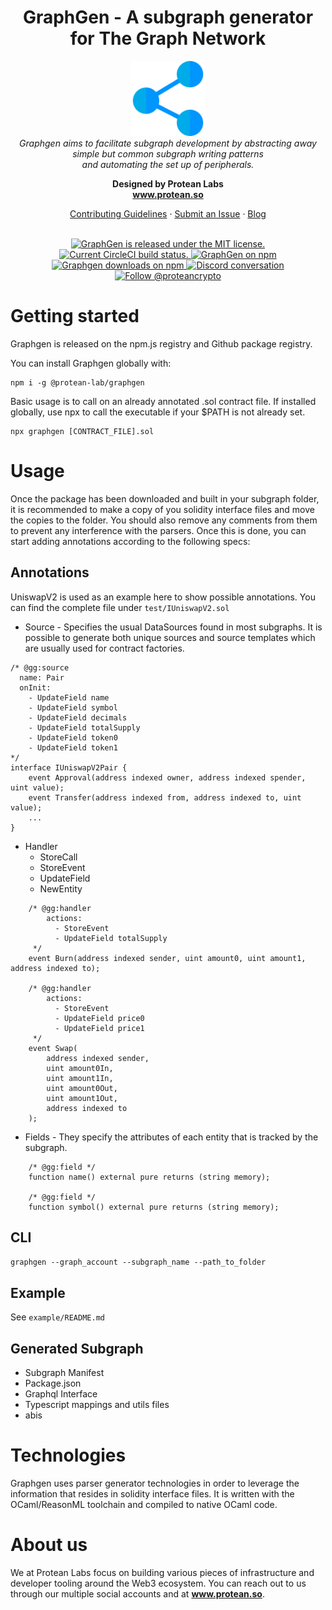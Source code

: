 <h1 align="center">GraphGen - A subgraph generator for The Graph Network</h1>

<p align="center">
  <img src="assets/img/graphgen.png" alt="graphgen-logo" width="120px" height="120px"/>
  <br>
  <i>Graphgen aims to facilitate subgraph development by abstracting away simple but common subgraph writing patterns
    <br>  and automating the set up of peripherals.</i>
  <br>
</p>

<p align="center">
  <strong> Designed by Protean Labs </strong> <br>
  <a href="https://www.protean.so/graphgen"><strong>www.protean.so</strong></a>
  <br>
</p>

<p align="center">
  <a href="CONTRIBUTING.md">Contributing Guidelines</a>
  ·
  <a href="https://github.com/protean-labs/graphgen/issues">Submit an Issue</a>
  ·
  <a href="https://medium.com/protean-labs">Blog</a>
  <br>
  <br>
</p>

<p align="center">
  <a href="https://github.com/protean-labs/graphgen/blob/HEAD/LICENSE">
    <img src="https://img.shields.io/badge/license-Apache 2.0-blue.svg" alt="GraphGen is released under the MIT license." />
  </a>
  <a href="https://github.com/protean-labs/graphgen/actions/workflows/build.yml">
    <img src="https://img.shields.io/github/workflow/status/protean-labs/graphgen/Build/main" alt="Current CircleCI build status." />
  </a>
  <a href="https://www.npmjs.com/@protean-labs/graphgen">
    <img src="https://img.shields.io/npm/v/@protean-labs/graphgen.svg?logo=npm&logoColor=fff&label=NPM+package&color=limegreen" alt="GraphGen on npm" />
  </a>
  <br>
  <a href="https://www.npmjs.com/@protean-labs/graphgen">
    <img src="https://img.shields.io/npm/dt/@protean-labs/graphgen" alt="Graphgen downloads on npm" />
  </a>
    <a href="https://discord.gg/protean-labs">
    <img src="https://img.shields.io/discord/789917050922336357.svg?logo=discord&logoColor=fff&label=Discord&color=7389d8" alt="Discord conversation"/>
  </a>
  <a href="https://twitter.com/intent/follow?screen_name=proteancrypto">
    <img src="https://img.shields.io/twitter/follow/proteancrypto?style=social" alt="Follow @proteancrypto"/>
  </a>
</p>

# Getting started

Graphgen is released on the npm.js registry and Github package registry. 

You can install Graphgen globally with:

```
npm i -g @protean-lab/graphgen
```

Basic usage is to call on an already annotated .sol contract file. If installed globally, use npx to call the executable if your $PATH is not already set.

```
npx graphgen [CONTRACT_FILE].sol
``` 


# Usage

Once the package has been downloaded and built in your subgraph folder, it is recommended to make a copy of you solidity interface files and move the copies to the folder. You should also remove any comments from them to prevent any interference with the parsers. Once this is done, you can start adding annotations according to the following specs:

## Annotations

UniswapV2 is used as an example here to show possible annotations. You can find the complete file under `test/IUniswapV2.sol`

- Source -
  Specifies the usual DataSources found in most subgraphs. It is possible to generate both unique sources and source templates which are usually used for contract factories.

```Solidity
/* @gg:source
  name: Pair
  onInit:
    - UpdateField name
    - UpdateField symbol
    - UpdateField decimals
    - UpdateField totalSupply
    - UpdateField token0
    - UpdateField token1
*/
interface IUniswapV2Pair {
    event Approval(address indexed owner, address indexed spender, uint value);
    event Transfer(address indexed from, address indexed to, uint value);
    ...
}
```

- Handler
  - StoreCall
  - StoreEvent
  - UpdateField
  - NewEntity

```Solidity
    /* @gg:handler 
        actions:
          - StoreEvent
          - UpdateField totalSupply
     */
    event Burn(address indexed sender, uint amount0, uint amount1, address indexed to);

    /* @gg:handler 
        actions:
          - StoreEvent
          - UpdateField price0
          - UpdateField price1
     */
    event Swap(
        address indexed sender,
        uint amount0In,
        uint amount1In,
        uint amount0Out,
        uint amount1Out,
        address indexed to
    );
```

- Fields - They specify the attributes of each entity that is tracked by the subgraph.

```Solidity
    /* @gg:field */
    function name() external pure returns (string memory);
    
    /* @gg:field */
    function symbol() external pure returns (string memory);

```

## CLI

`graphgen --graph_account --subgraph_name --path_to_folder`

## Example
See `example/README.md`

## Generated Subgraph

- Subgraph Manifest
- Package.json
- Graphql Interface
- Typescript mappings and utils files
- abis

# Technologies

Graphgen uses parser generator technologies in order to leverage the information that resides in solidity interface files. It is written with the OCaml/ReasonML toolchain and compiled to native OCaml code.

# About us

We at Protean Labs focus on building various pieces of infrastructure and developer tooling around the Web3 ecosystem. You can reach out to us through our multiple social accounts and at <a href="https://www.protean.so/graphgen"><strong>www.protean.so</strong></a>.
